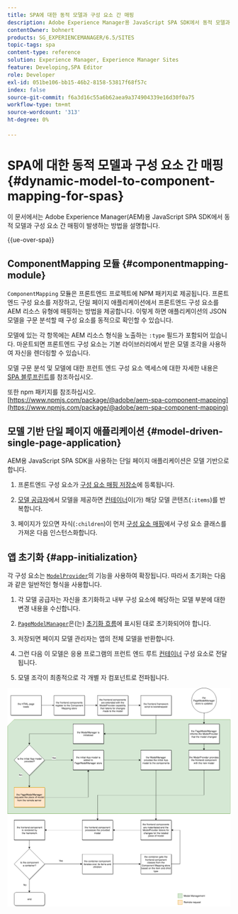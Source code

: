```yaml
---
title: SPA에 대한 동적 모델과 구성 요소 간 매핑
description: Adobe Experience Manager용 JavaScript SPA SDK에서 동적 모델과 구성 요소 간 매핑이 어떻게 수행되는지 알아보십시오.
contentOwner: bohnert
products: SG_EXPERIENCEMANAGER/6.5/SITES
topic-tags: spa
content-type: reference
solution: Experience Manager, Experience Manager Sites
feature: Developing,SPA Editor
role: Developer
exl-id: 051be106-bb15-46b2-8158-53817f68f57c
index: false
source-git-commit: f6a3d16c55a6b62aea9a374904339e16d30f0a75
workflow-type: tm+mt
source-wordcount: '313'
ht-degree: 0%

---
```



# SPA에 대한 동적 모델과 구성 요소 간 매핑{#dynamic-model-to-component-mapping-for-spas}

이 문서에서는 Adobe Experience Manager(AEM)용 JavaScript SPA SDK에서 동적 모델과 구성 요소 간 매핑이 발생하는 방법을 설명합니다.

{{ue-over-spa}}

## ComponentMapping 모듈 {#componentmapping-module}

`ComponentMapping` 모듈은 프론트엔드 프로젝트에 NPM 패키지로 제공됩니다. 프론트엔드 구성 요소를 저장하고, 단일 페이지 애플리케이션에서 프론트엔드 구성 요소를 AEM 리소스 유형에 매핑하는 방법을 제공합니다. 이렇게 하면 애플리케이션의 JSON 모델을 구문 분석할 때 구성 요소를 동적으로 확인할 수 있습니다.

모델에 있는 각 항목에는 AEM 리소스 형식을 노출하는 `:type` 필드가 포함되어 있습니다. 마운트되면 프론트엔드 구성 요소는 기본 라이브러리에서 받은 모델 조각을 사용하여 자신을 렌더링할 수 있습니다.

모델 구문 분석 및 모델에 대한 프런트 엔드 구성 요소 액세스에 대한 자세한 내용은 [SPA 블루프린트](/help/sites-developing/spa-blueprint.md)를 참조하십시오.

또한 npm 패키지를 참조하십시오. [https://www.npmjs.com/package/@adobe/aem-spa-component-mapping](https://www.npmjs.com/package/@adobe/aem-spa-component-mapping)

## 모델 기반 단일 페이지 애플리케이션 {#model-driven-single-page-application}

AEM용 JavaScript SPA SDK을 사용하는 단일 페이지 애플리케이션은 모델 기반으로 합니다.

1. 프론트엔드 구성 요소가 [구성 요소 매핑 저장소](/help/sites-developing/spa-dynamic-model-to-component-mapping.md#componentmapping-module)에 등록됩니다.
1. [모델 공급자](/help/sites-developing/spa-blueprint.md#the-model-provider)에서 모델을 제공하면 [컨테이너](/help/sites-developing/spa-blueprint.md#container)이(가) 해당 모델 콘텐츠(`:items`)를 반복합니다.

1. 페이지가 있으면 자식(`:children`)이 먼저 [구성 요소 매핑](/help/sites-developing/spa-blueprint.md#componentmapping)에서 구성 요소 클래스를 가져온 다음 인스턴스화합니다.

## 앱 초기화 {#app-initialization}

각 구성 요소는 [`ModelProvider`](/help/sites-developing/spa-blueprint.md#the-model-provider)의 기능을 사용하여 확장됩니다. 따라서 초기화는 다음과 같은 일반적인 형식을 사용합니다.

1. 각 모델 공급자는 자신을 초기화하고 내부 구성 요소에 해당하는 모델 부분에 대한 변경 내용을 수신합니다.
1. [`PageModelManager`](/help/sites-developing/spa-blueprint.md#pagemodelmanager)은(는) [초기화 흐름](/help/sites-developing/spa-blueprint.md)에 표시된 대로 초기화되어야 합니다.

1. 저장되면 페이지 모델 관리자는 앱의 전체 모델을 반환합니다.
1. 그런 다음 이 모델은 응용 프로그램의 프런트 엔드 루트 [컨테이너](/help/sites-developing/spa-blueprint.md#container) 구성 요소로 전달됩니다.
1. 모델 조각이 최종적으로 각 개별 자 컴포넌트로 전파됩니다.

![app_model_initialization](assets/app_model_initialization.png)
